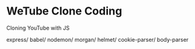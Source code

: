 # WeTube Clone Coding

Cloning YouTube with JS

express/ babel/ nodemon/ morgan/ helmet/ cookie-parser/ body-parser
